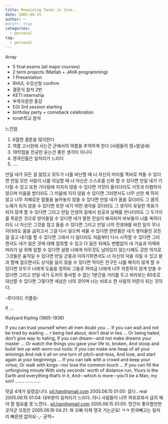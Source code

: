 ```yaml
---
title: Remaining Tasks in June..
date: 2005-06-15
author: ~
#draft: true
categories:
  - personal
tag:
  - personal
---
```




Array

- 5 final exams (all major courses)
- 2 term projects (Matlab + JAVA programming)
- 1 Presentation
- RHUL 수강신청 confirm
- 결혼식 참석 2번
- KETI internship
- 부목자훈련 종강
- EGI 3rd session starting
- birthday party + comeback celebration
- torah학교 참석

느낀점
1. 6월엔 결혼을 많이한다
2. 여름 고시원에 사는건 군에서의 여름을 추억하게 한다 (사람들의 땀+발냄새)
3. 19학점을 전공만 듣는건 좋은 생각이 아니다
4. 영국인들은 일처리가 느리다
5. ....

만일 네가 모든 걸 잃었고 모두가 너를 비난할 때
너 자신이 머리를 똑바로 쳐들 수 있다면
만일 모든 사람이 너를 의심할 때
너 자신은 스스로를 신뢰 할 수 있다면
만일 네가 기다릴 수 있고
또한 기다림에 지치지 않을 수 있다면
거짓이 들리더라도 거짓과 타협하지 않으며
미움을 받더라도 그 미움에 지지 않을 수 있다면
그러면서도 너무 선한 체 하지 않고
너무 지혜로운 말들을 늘어놓지 않을 수 있다면
만일 네가 꿈을 갖더라도
그 꿈의 노예가 되지 않을 수 있다면
또한 네가 어떤 생각을 갖더라도
그 생각이 유일한 목표가 되지 않게 할 수 있다면
그리고 만일 인생의 길에서 성공과 실패를 만나더라도
그 두가지를 똑같은 것으로 받아들일 수 있다면
네가 말한 진실이 왜곡되어 바보들이 너를 욕하더라도
너 자신은 그것을 참고 들을 수 있다면
그리고 만일 너의 전생애를 바친 일이 무너지더라도
몸을 굽히고서 그걸 다시 일으켜 세울 수 있다면
한번쯤은 네가 쌓아올린 모든 걸 걸고
내기를 할 수 있다면
그래서 다 잃더라도 처음부터 다시 시작할 수 있다면
그러면서도 네가 잃은 것에 대해 침묵할 수 있고
다 잃은 뒤에도 변함없이
네 가슴과 어깨와 머리가 널 위해 일할 수 있다면
설령 너에게 아무것도 남아있지 않는다해도
강한 의지로 그것들은 움직일 수 있다면
만일 군중과 이야기하면서도 너 자신의 덕을 지킬 수 있고
왕과 함께 걸으면서도 상식을 잃지 않을 수 있다면
적이든 친구든 너를 해치지 않게 할 수 있다면
모두가 너에게 도움을 청하되 그들로 하여금
너에게 너무 의존하지 않게 만들 수 있다면
그리고 만일 네가 도저히 용서할 수 없는 1분간을
거리를 두고 바라보는 60초로 대신할 수 있다면
그렇다면 세상은 너의 것이며
너는 비로소 한 사람의 어른이 되는 것이다.

-루디야드 키플링-

If ...

Rudyard Kipling (1865-1936)

If you can trust yourself when all men doubt you ...
If you can wait and not be tired by waiting ...
r being lied about, don’t deal in lies ...
Or being hated, don’t give way to hating,
If you can dream--and not make dreams your master ...
Or watch the things you gave your life to, broken,
And stoop and build ‘em up with worn-out tools:
If you can make one heap of all your winnings
And risk it all on one turn of pitch-and-toss,
And lose, and start again at your beginnings ...
If you can talk with a crowd and keep your virtue,
Or walk with kings--nor lose the common touch ...
If you can fill the unforgiving minute
With sixty seconds’ worth of distance run,
Yours is the Earth and everything that’s in it,
And--which is more--you’ll be a Man, my son!
.......
......
.....


 댓글  4개가 달렸습니다.
 pil.han@gmail.com 2005.06.15 01:00: 
길다..
 real 2005.06.15 01:04: 
대부분이 일처리가 느리다..아니 사람들이 너무 여유로와서 급히 해야 할 필요를 못 느낀다..
 pil.han@gmail.com 2005.06.15 01:05: 
망건이 좋아할만한 곳이군
 꼬장은 2005.06.16 04:21: 
와 오빠 이제 영국 가는군요! ㅋㅋ 한국빼고는 일처리 빠른덴 없어요-_- 굳럭~





